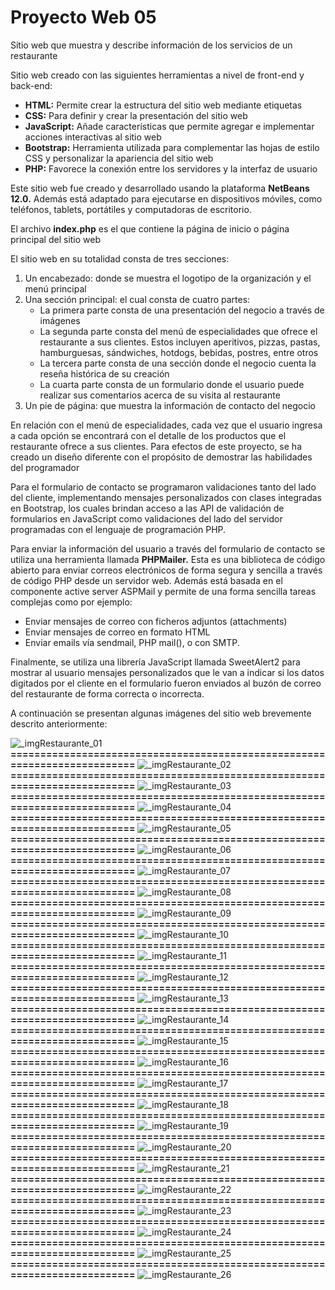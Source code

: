 # Proyecto Web 05
Sitio web que muestra y describe información de los servicios de un restaurante

Sitio web creado con las siguientes herramientas a nivel de front-end y back-end:

- **HTML:**	Permite crear la estructura del sitio web mediante etiquetas
- **CSS:**	Para definir y crear la presentación del sitio web
- **JavaScript:**	Añade características que permite agregar e implementar acciones interactivas al sitio web
- **Bootstrap:**	Herramienta utilizada para complementar las hojas de estilo CSS y personalizar la apariencia del sitio web
- **PHP:**	Favorece la conexión entre los servidores y la interfaz de usuario

Este sitio web fue creado y desarrollado usando la plataforma **NetBeans 12.0.** Además está adaptado para ejecutarse en dispositivos móviles, como teléfonos, tablets, portátiles y computadoras de escritorio.

El archivo **index.php** es el que contiene la página de inicio o página principal del sitio web

El sitio web en su totalidad consta de tres secciones: 
1. Un encabezado: donde se muestra el logotipo de la organización y el menú principal
2. Una sección principal: el cual consta de cuatro partes:
   - La primera parte consta de una presentación del negocio a través de imágenes
   - La segunda parte consta del menú de especialidades que ofrece el restaurante a sus clientes. Estos incluyen aperitivos, pizzas, pastas, hamburguesas, sándwiches, hotdogs, bebidas, postres, entre otros
   - La tercera parte consta de una sección donde el negocio cuenta la reseña histórica de su creación
   - La cuarta parte consta de un formulario donde el usuario puede realizar sus comentarios acerca de su visita al restaurante
3. Un pie de página: que muestra la información de contacto del negocio

En relación con el menú de especialidades, cada vez que el usuario ingresa a cada opción se encontrará con el detalle de los productos que el restaurante ofrece a sus clientes. Para efectos de este proyecto, se ha creado un diseño diferente con el propósito de demostrar las habilidades del programador

Para el formulario de contacto se programaron validaciones tanto del lado del cliente, implementando mensajes personalizados con clases integradas en Bootstrap, los cuales brindan acceso a las API de validación de formularios en JavaScript como validaciones del lado del servidor programadas con el lenguaje de programación PHP.

Para enviar la información del usuario a través del formulario de contacto se utiliza una herramienta llamada **PHPMailer.** Esta es una biblioteca de código abierto para enviar correos electrónicos de forma segura y sencilla a través de código PHP desde un servidor web. Además está basada en el componente active server ASPMail y permite de una forma sencilla tareas complejas como por ejemplo:
- Enviar mensajes de correo con ficheros adjuntos (attachments) 
- Enviar mensajes de correo en formato HTML 
- Enviar emails vía sendmail, PHP mail(), o con SMTP.

Finalmente, se utiliza una librería JavaScript llamada SweetAlert2 para mostrar al usuario mensajes personalizados que le van a indicar si los datos digitados por el cliente en el formulario fueron enviados al buzón de correo del restaurante de forma correcta o incorrecta.

A continuación se presentan algunas imágenes del sitio web brevemente descrito anteriormente:

![_imgRestaurante_01](https://github.com/misproyectosweb/proyecto-web-05/assets/98922137/15355318-3c60-4afa-accd-520f9c7c585d)
**==========================================================================**
![_imgRestaurante_02](https://github.com/misproyectosweb/proyecto-web-05/assets/98922137/c9b1ed54-d17d-4fc1-98e6-4a529b0741e1)
**==========================================================================**
![_imgRestaurante_03](https://github.com/misproyectosweb/proyecto-web-05/assets/98922137/605d27b4-7fda-4781-a83f-c983350143b9)
**==========================================================================**
![_imgRestaurante_04](https://github.com/misproyectosweb/proyecto-web-05/assets/98922137/6c355804-5873-4c77-b2ee-2e8c09e1fbc3)
**==========================================================================**
![_imgRestaurante_05](https://github.com/misproyectosweb/proyecto-web-05/assets/98922137/75161833-9999-4ab7-8e93-341eef14be7e)
**==========================================================================**
![_imgRestaurante_06](https://github.com/misproyectosweb/proyecto-web-05/assets/98922137/ca690774-6d4f-46a1-9f20-9ad5b9b9c0ca)
**==========================================================================**
![_imgRestaurante_07](https://github.com/misproyectosweb/proyecto-web-05/assets/98922137/8462aca6-35b6-446a-992f-8276aa83f921)
**==========================================================================**
![_imgRestaurante_08](https://github.com/misproyectosweb/proyecto-web-05/assets/98922137/66032e59-a95d-4f83-85c7-09cb46ea1267)
**==========================================================================**
![_imgRestaurante_09](https://github.com/misproyectosweb/proyecto-web-05/assets/98922137/d850693d-efa6-49c4-a09f-07fc9962a362)
**==========================================================================**
![_imgRestaurante_10](https://github.com/misproyectosweb/proyecto-web-05/assets/98922137/502b171e-ef38-46f0-b936-5a905f9b883e)
**==========================================================================**
![_imgRestaurante_11](https://github.com/misproyectosweb/proyecto-web-05/assets/98922137/33432796-d6db-4a3b-a3fe-9f08b89f1bb7)
**==========================================================================**
![_imgRestaurante_12](https://github.com/misproyectosweb/proyecto-web-05/assets/98922137/448e4991-5730-4ff0-afba-62ba535ebd40)
**==========================================================================**
![_imgRestaurante_13](https://github.com/misproyectosweb/proyecto-web-05/assets/98922137/8606c44e-7722-421f-8231-85784623b43e)
**==========================================================================**
![_imgRestaurante_14](https://github.com/misproyectosweb/proyecto-web-05/assets/98922137/4cb6021f-4e25-4f57-a03c-3a6216cb38a8)
**==========================================================================**
![_imgRestaurante_15](https://github.com/misproyectosweb/proyecto-web-05/assets/98922137/e9e5a15b-b452-4df2-815d-55a787ea3386)
**==========================================================================**
![_imgRestaurante_16](https://github.com/misproyectosweb/proyecto-web-05/assets/98922137/9b2c4edd-d71c-41ba-bc67-aae8214c90b2)
**==========================================================================**
![_imgRestaurante_17](https://github.com/misproyectosweb/proyecto-web-05/assets/98922137/20a5d6f5-6702-4e95-824f-9ed879721f5b)
**==========================================================================**
![_imgRestaurante_18](https://github.com/misproyectosweb/proyecto-web-05/assets/98922137/dc48e73e-6099-4f3d-b86a-d86b26f766bc)
**==========================================================================**
![_imgRestaurante_19](https://github.com/misproyectosweb/proyecto-web-05/assets/98922137/1a0769b2-76c8-4370-8802-64be1af94101)
**==========================================================================**
![_imgRestaurante_20](https://github.com/misproyectosweb/proyecto-web-05/assets/98922137/103da31a-745e-4af2-b203-71c2ce1235fd)
**==========================================================================**
![_imgRestaurante_21](https://github.com/misproyectosweb/proyecto-web-05/assets/98922137/49375d3d-008b-4102-a797-dfab11d1b450)
**==========================================================================**
![_imgRestaurante_22](https://github.com/misproyectosweb/proyecto-web-05/assets/98922137/9d68d118-9b4b-4bfb-9bc1-c3deb134b484)
**==========================================================================**
![_imgRestaurante_23](https://github.com/misproyectosweb/proyecto-web-05/assets/98922137/5ea1624e-77a8-4a10-8572-8af124b4ef7c)
**==========================================================================**
![_imgRestaurante_24](https://github.com/misproyectosweb/proyecto-web-05/assets/98922137/17e16151-d96d-46c7-99d1-d6394ed96751)
**==========================================================================**
![_imgRestaurante_25](https://github.com/misproyectosweb/proyecto-web-05/assets/98922137/c1491996-beb6-4fbb-96dc-b94eb9775373)
**==========================================================================**
![_imgRestaurante_26](https://github.com/misproyectosweb/proyecto-web-05/assets/98922137/aa46fd6b-c9a0-46b3-ad18-39e631cfdd7d)
